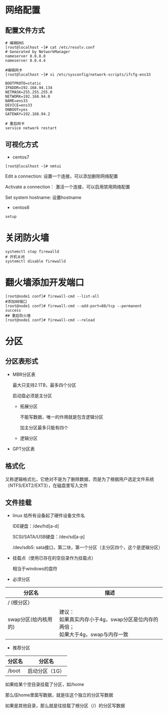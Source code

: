 # 网络配置

## 配置文件方式

```shell
# 编辑DNS
[root@localhost ~]# cat /etc/resolv.conf
# Generated by NetworkManager
nameserver 8.8.8.8
nameserver 8.8.4.4

#编辑网卡
[root@localhost ~]# vi /etc/sysconfig/network-scripts/ifcfg-ens33

BOOTPROTO=static
IPADDR=192.168.94.134
NETMASK=255.255.255.0
NETWORK=192.168.94.0
NAME=ens33
DEVICE=ens33
ONBOOT=yes
GATEWAY=192.168.94.2

# 重启网卡
service network restart
```

## 可视化方式

- centos7

```shell
[root@localhost ~]# nmtui
```

Edit a connection: 设置一个连接，可以添加删除网络配置

Activate a connection： 激活一个连接，可以启用禁用网络配置

Set system hostname: 设置hostname

- centos6

```shell
setup
```



# 关闭防火墙

```shell
systemctl stop firewalld
# 开机关闭
systemctl disable firewalld
```

# 翻火墙添加开发端口

```shell
[root@node1 conf]# firewall-cmd --list-all
#添加80端口
[root@node1 conf]# firewall-cmd --add-port=80/tcp --permanent
success
## 重启防火墙
[root@node1 conf]# firewall-cmd --reload
```

# 分区

## 分区表形式

- MBR分区表

  最大只支持2.1TB，最多四个分区

  启动盘必须是主分区

  - 拓展分区

    不能写数据，唯一的作用就是包含逻辑分区

    加主分区最多只能有四个

  - 逻辑分区

- GPT分区表

## 格式化

又称逻辑格式化，它绝对不是为了删除数据，而是为了根据用户选定文件系统（NTFS/EXT2/EXT3），在磁盘里写入文件

## 文件挂载

- linux 给所有设备起了硬件设备文件名

  IDE硬盘：/dev/hd[a-d]

  SCSI/SATA/USB硬盘：/dev/sd[a-p]

  /dev/sdb5: sata接口，第二块，第一个分区（主分区四个，这个是逻辑分区）

- 挂载点（使用已存在的空目录作为挂载点）

  相当于windows的盘符

- 必须分区

| 分区名               | 描述                                                         |
| -------------------- | ------------------------------------------------------------ |
| / (根分区)           |                                                              |
| swap分区(给内核用的) | 建议：<br />如果真实内存小于4g，swap分区是位内存的两倍；<br />如果大于4g，swap与内存一致 |

- 推荐分区

| 分区名 | 分区名         |
| ------ | -------------- |
| /boot  | 启动分区（1G） |

如果给某个空目录挂载了分区，如/home

那么往home里面写数据，就是往这个独立的分区写数据

如果是其他目录，那么就是往挂载了根分区（/）的分区写数据